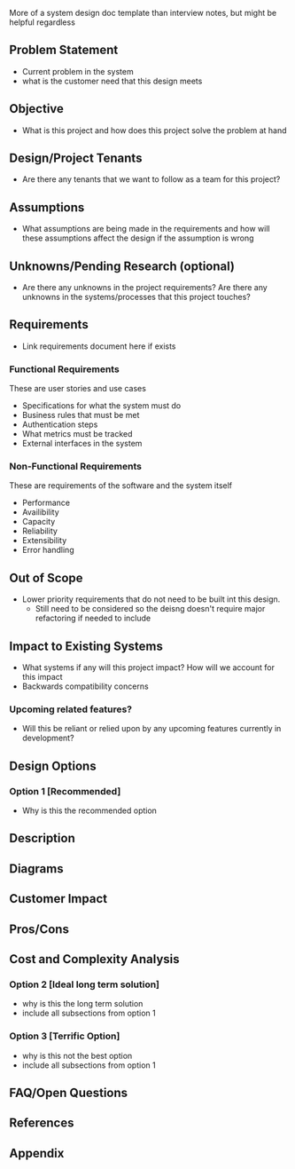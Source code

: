 More of a system design doc template than interview notes, but might be helpful regardless
 
## Problem Statement
- Current problem in the system
- what is the customer need that this design meets

## Objective
- What is this project and how does this project solve the problem at hand

## Design/Project Tenants
- Are there any tenants that we want to follow as a team for this project?

## Assumptions
- What assumptions are being made in the requirements and how will these assumptions affect the design if the assumption is wrong

## Unknowns/Pending Research (optional)
- Are there any unknowns in the project requirements? Are there any unknowns in the systems/processes that this project touches?

## Requirements
- Link requirements document here if exists

### Functional Requirements
These are user stories and use cases
- Specifications for what the system must do
- Business rules that must be met
- Authentication steps
- What metrics must be tracked
- External interfaces in the system

### Non-Functional Requirements
These are requirements of the software and the system itself
- Performance
- Availibility
- Capacity
- Reliability
- Extensibility
- Error handling

## Out of Scope
- Lower priority requirements that do not need to be built int this design.
  - Still need to be considered so the deisng doesn't require major refactoring if needed to include

## Impact to Existing Systems
- What systems if any will this project impact? How will we account for this impact
- Backwards compatibility concerns

### Upcoming related features?
- Will this be reliant or relied upon by any upcoming features currently in development?

## Design Options

### Option 1 [Recommended]
- Why is this the recommended option

## Description

## Diagrams

## Customer Impact

## Pros/Cons

## Cost and Complexity Analysis

### Option 2 [Ideal long term solution]
- why is this the long term solution
- include all subsections from option 1

### Option 3 [Terrific Option]
- why is this not the best option
- include all subsections from option 1

## FAQ/Open Questions

## References

## Appendix
